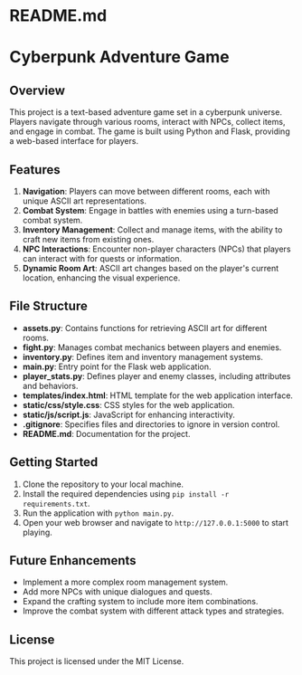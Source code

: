 # README.md

# Cyberpunk Adventure Game

## Overview
This project is a text-based adventure game set in a cyberpunk universe. Players navigate through various rooms, interact with NPCs, collect items, and engage in combat. The game is built using Python and Flask, providing a web-based interface for players.

## Features
1. **Navigation**: Players can move between different rooms, each with unique ASCII art representations.
2. **Combat System**: Engage in battles with enemies using a turn-based combat system.
3. **Inventory Management**: Collect and manage items, with the ability to craft new items from existing ones.
4. **NPC Interactions**: Encounter non-player characters (NPCs) that players can interact with for quests or information.
5. **Dynamic Room Art**: ASCII art changes based on the player's current location, enhancing the visual experience.

## File Structure
- **assets.py**: Contains functions for retrieving ASCII art for different rooms.
- **fight.py**: Manages combat mechanics between players and enemies.
- **inventory.py**: Defines item and inventory management systems.
- **main.py**: Entry point for the Flask web application.
- **player_stats.py**: Defines player and enemy classes, including attributes and behaviors.
- **templates/index.html**: HTML template for the web application interface.
- **static/css/style.css**: CSS styles for the web application.
- **static/js/script.js**: JavaScript for enhancing interactivity.
- **.gitignore**: Specifies files and directories to ignore in version control.
- **README.md**: Documentation for the project.

## Getting Started
1. Clone the repository to your local machine.
2. Install the required dependencies using `pip install -r requirements.txt`.
3. Run the application with `python main.py`.
4. Open your web browser and navigate to `http://127.0.0.1:5000` to start playing.

## Future Enhancements
- Implement a more complex room management system.
- Add more NPCs with unique dialogues and quests.
- Expand the crafting system to include more item combinations.
- Improve the combat system with different attack types and strategies.

## License
This project is licensed under the MIT License.